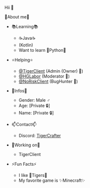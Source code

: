 Hii 👋

👤About me👤

- 📚Learning📚
  - ☕Java☕
  - (Kotlin)
  - Want to learn 🐍Python🐍

- ⭐Helping⭐
  - [@TigerClient](https://github.com/TigerClientMC) (Admin (Owner) 🚨)
  - [@HGLabor](https://github.com/HGLabor) (Moderator 👮)
  - [@NoRiskClient](https://github.com/NoRiskClient) (BugHunter 🐛)

- 📝Infos📝
  - Gender: Male ♂️
  - Age: [Private 🔒]
  - Name: [Private 🔒]

- 📫Contact📫
  - Discord: [TigerCrafter](https://discord.com/users/1213476183614824498)

- 💪Working on💪
  - TigerClient

- ⚡Fun Facts⚡
  - I like 🐯Tigers🐯
  - My favorite game is ✨Minecraft✨
